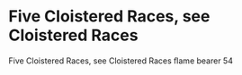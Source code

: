 # Five Cloistered Races, see Cloistered Races

Five Cloistered Races, see Cloistered Races
ﬂame
bearer 54